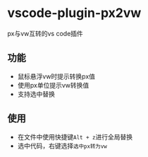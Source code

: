 # vscode-plugin-px2vw
px与vw互转的vs code插件

## 功能
- 鼠标悬浮vw时提示转换px值
- 使用px单位提示vw转换值
- 支持选中替换

## 使用
- 在文件中使用快捷键`Alt + z`进行全局替换
- 选中代码，右键选择`选中px转为vw`